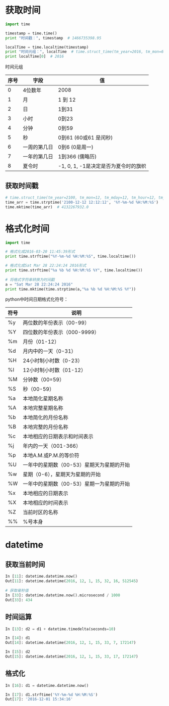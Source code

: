 # 获取时间

```python
import time

timestamp = time.time()
print "时间戳：", timestamp  # 1466735398.95

localTime = time.localtime(timestamp)
print "时间元组：", localTime  # time.struct_time(tm_year=2016, tm_mon=6, tm_mday=24, tm_hour=10, tm_min=33, tm_sec=11, tm_wday=4, tm_yday=176, tm_isdst=0)
print localTime[0]  # 2016
```

时间元组

| 序号   | 字段     | 值                        |
| ---- | ------ | ------------------------ |
| 0    | 4位数年   | 2008                     |
| 1    | 月      | 1 到 12                   |
| 2    | 日      | 1到31                     |
| 3    | 小时     | 0到23                     |
| 4    | 分钟     | 0到59                     |
| 5    | 秒      | 0到61 (60或61 是闰秒)         |
| 6    | 一周的第几日 | 0到6 (0是周一)               |
| 7    | 一年的第几日 | 1到366 (儒略历)              |
| 8    | 夏令时    | -1, 0, 1, -1是决定是否为夏令时的旗帜 |



## 获取时间戳

```python
# time.struct_time(tm_year=2100, tm_mon=12, tm_mday=12, tm_hour=12, tm_min=12, tm_sec=12, tm_wday=6, tm_yday=346, tm_isdst=-1)
time_arr = time.strptime('2100-12-12 12:12:12', '%Y-%m-%d %H:%M:%S')
time.mktime(time_arr)  # 4132267932.0
```





# 格式化时间

```python
import time

# 格式化成2016-03-20 11:45:39形式
print time.strftime("%Y-%m-%d %H:%M:%S", time.localtime()) 

# 格式化成Sat Mar 28 22:24:24 2016形式
print time.strftime("%a %b %d %H:%M:%S %Y", time.localtime()) 
  
# 将格式字符串转换为时间戳
a = "Sat Mar 28 22:24:24 2016"
print time.mktime(time.strptime(a,"%a %b %d %H:%M:%S %Y"))
```

python中时间日期格式化符号：

| 符号   | 说明                      |
| ---- | ----------------------- |
| %y   | 两位数的年份表示（00-99）         |
| %Y   | 四位数的年份表示（000-9999）      |
| %m   | 月份（01-12）               |
| %d   | 月内中的一天（0-31）            |
| %H   | 24小时制小时数（0-23）          |
| %I   | 12小时制小时数（01-12）         |
| %M   | 分钟数（00=59）              |
| %S   | 秒（00-59）                |
| %a   | 本地简化星期名称                |
| %A   | 本地完整星期名称                |
| %b   | 本地简化的月份名称               |
| %B   | 本地完整的月份名称               |
| %c   | 本地相应的日期表示和时间表示          |
| %j   | 年内的一天（001-366）          |
| %p   | 本地A.M.或P.M.的等价符         |
| %U   | 一年中的星期数（00-53）星期天为星期的开始 |
| %w   | 星期（0-6），星期天为星期的开始       |
| %W   | 一年中的星期数（00-53）星期一为星期的开始 |
| %x   | 本地相应的日期表示               |
| %X   | 本地相应的时间表示               |
| %Z   | 当前时区的名称                 |
| %%   | %号本身                    |



# datetime

## 获取当前时间

```python
In [11]: datetime.datetime.now()
Out[11]: datetime.datetime(2016, 12, 1, 15, 32, 16, 512545)
    
# 获取毫秒值
In [33]: datetime.datetime.now().microsecond / 1000
Out[33]: 434
```



## 时间运算

```python
In [13]: d2 = d1 + datetime.timedelta(seconds=10)

In [14]: d1
Out[14]: datetime.datetime(2016, 12, 1, 15, 33, 7, 172147)

In [15]: d2
Out[15]: datetime.datetime(2016, 12, 1, 15, 33, 17, 172147)
```



## 格式化

```python
In [16]: d1 = datetime.datetime.now()

In [17]: d1.strftime('%Y-%m-%d %H:%M:%S')
Out[17]: '2016-12-01 15:34:16'
```

